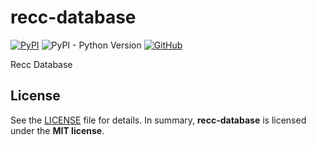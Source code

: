 # recc-database

[![PyPI](https://img.shields.io/pypi/v/recc-database?style=flat-square)](https://pypi.org/project/recc-database/)
![PyPI - Python Version](https://img.shields.io/pypi/pyversions/recc-database?style=flat-square)
[![GitHub](https://img.shields.io/github/license/bogonets/recc-database?style=flat-square)](https://github.com/bogonets/recc-database)

Recc Database

## License

See the [LICENSE](./LICENSE) file for details. In summary,
**recc-database** is licensed under the **MIT license**.

